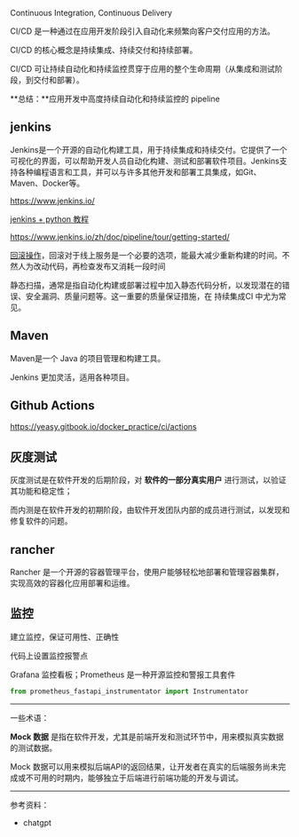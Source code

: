 

Continuous Integration, Continuous Delivery

CI/CD 是一种通过在应用开发阶段引入自动化来频繁向客户交付应用的方法。

CI/CD 的核心概念是持续集成、持续交付和持续部署。

CI/CD 可让持续自动化和持续监控贯穿于应用的整个生命周期（从集成和测试阶段，到交付和部署）。

**总结：**应用开发中高度持续自动化和持续监控的 pipeline


## jenkins

Jenkins是一个开源的自动化构建工具，用于持续集成和持续交付。它提供了一个可视化的界面，可以帮助开发人员自动化构建、测试和部署软件项目。Jenkins支持各种编程语言和工具，并可以与许多其他开发和部署工具集成，如Git、Maven、Docker等。

https://www.jenkins.io/

[jenkins + python 教程](https://www.jenkins.io/zh/doc/tutorials/build-a-python-app-with-pyinstaller/)

https://www.jenkins.io/zh/doc/pipeline/tour/getting-started/

[回滚操作](https://segmentfault.com/a/1190000039164950)，回滚对于线上服务是一个必要的选项，能最大减少重新构建的时间。不然人为改动代码，再检查发布又消耗一段时间


静态扫描，通常是指自动化构建或部署过程中加入静态代码分析，以发现潜在的错误、安全漏洞、质量问题等。这一重要的质量保证措施，在 持续集成CI 中尤为常见。


## Maven

Maven是一个 Java 的项目管理和构建工具。

Jenkins 更加灵活，适用各种项目。



## Github Actions

https://yeasy.gitbook.io/docker_practice/ci/actions


## 灰度测试

灰度测试是在软件开发的后期阶段，对 **软件的一部分真实用户** 进行测试，以验证其功能和稳定性；

而内测是在软件开发的初期阶段，由软件开发团队内部的成员进行测试，以发现和修复软件的问题。


## rancher

Rancher 是一个开源的容器管理平台，使用户能够轻松地部署和管理容器集群，实现高效的容器化应用部署和运维。


## 监控

建立监控，保证可用性、正确性

代码上设置监控报警点

Grafana 监控看板；Prometheus 是一种开源监控和警报工具套件

```python
from prometheus_fastapi_instrumentator import Instrumentator
```

------------


一些术语：

**Mock 数据** 是指在软件开发，尤其是前端开发和测试环节中，用来模拟真实数据的测试数据。

Mock 数据可以用来模拟后端API的返回结果，让开发者在真实的后端服务尚未完成或不可用的时期内，能够独立于后端进行前端功能的开发与调试。

-------------

参考资料：
- chatgpt